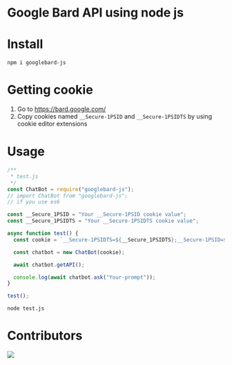 # Google Bard API using node js

# Install

```
npm i googlebard-js
```

# Getting cookie

1. Go to https://bard.google.com/
2. Copy cookies named `__Secure-1PSID` and `__Secure-1PSIDTS` by using cookie editor extensions

# Usage

```js
/**
 * test.js
 */
const ChatBot = require("googlebard-js");
// import ChatBot from "googlebard-js";
// if you use es6

const __Secure_1PSID = "Your __Secure-1PSID cookie value";
const __Secure_1PSIDTS = "Your __Secure-1PSIDTS cookie value";

async function test() {
  const cookie = `__Secure-1PSIDTS=${__Secure_1PSIDTS};__Secure-1PSID=${__Secure_1PSID}`;

  const chatbot = new ChatBot(cookie);

  await chatbot.getAPI();

  console.log(await chatbot.ask("Your-prompt"));
}

test();
```

```
node test.js
```

# Contributors

<a href="https://github.com/Kuumoneko/GoogleBard-js/graphs/contributors">
  <img src="https://contrib.rocks/image?repo=Kuumoneko/GoogleBard-js" />
</a>
